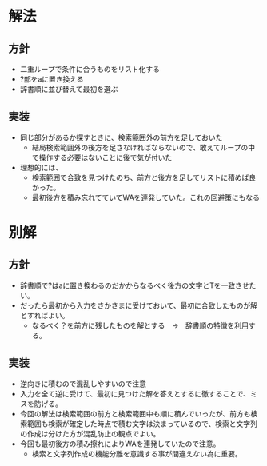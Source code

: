 # 解法

## 方針

* 二重ループで条件に合うものをリスト化する
* ?部をaに置き換える
* 辞書順に並び替えて最初を選ぶ


## 実装

* 同じ部分があるか探すときに、検索範囲外の前方を足しておいた
  * 結局検索範囲外の後方を足さなければならないので、敢えてループの中で操作する必要はないことに後で気が付いた
* 理想的には、
  * 検索範囲で合致を見つけたのち、前方と後方を足してリストに積めば良かった。
  * 最初後方を積み忘れてていてWAを連発していた。これの回避策にもなる


# 別解

## 方針

* 辞書順で?はaに置き換わるのだかからなるべく後方の文字とTを一致させたい。
* だったら最初から入力をさかさまに受けておいて、最初に合致したものが解とすればよい。
  * なるべく？を前方に残したものを解とする　→　辞書順の特徴を利用する。


## 実装

* 逆向きに積むので混乱しやすいので注意
* 入力を全て逆に受けて、最初に見つけた解を答えとするに徹することで、ミスを防げる。
* 今回の解法は検索範囲の前方と検索範囲中も順に積んでいったが、前方も検索範囲も検索が確定した時点で積む文字は決まっているので、検索と文字列の作成は分けた方が混乱防止の観点でよい。
* 今回も最初後方の積み擦れによりWAを連発していたので注意。
  * 検索と文字列作成の機能分離を意識する事が間違えない為に重要。
